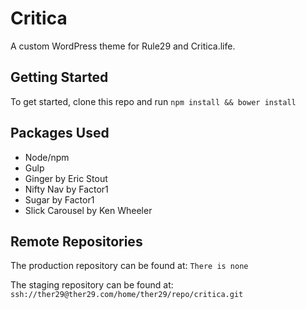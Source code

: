# Critica
A custom WordPress theme for Rule29 and Critica.life.

## Getting Started
To get started, clone this repo and run `npm install && bower install`

## Packages Used
- Node/npm
- Gulp
- Ginger by Eric Stout
- Nifty Nav by Factor1
- Sugar by Factor1
- Slick Carousel by Ken Wheeler

## Remote Repositories
The production repository can be found at:
`There is none`

The staging repository can be found at:
`ssh://ther29@ther29.com/home/ther29/repo/critica.git`



